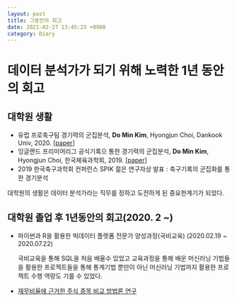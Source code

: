 ```yaml
---
layout: post
title: 그동안의 회고
date: 2021-02-27 13:45:23 +0900
category: Diary
---
```

# 데이터 분석가가 되기 위해 노력한 1년 동안의 회고

## 대학원 생활
- 유럽 프로축구팀 경기력의 군집분석, **Do Min Kim**, Hyongjun Choi, Dankook Univ, 2020. [[paper](http://www.riss.kr/search/detail/DetailView.do?p_mat_type=be54d9b8bc7cdb09&control_no=9aba5683f3f30388ffe0bdc3ef48d419)]
- 잉글랜드 프리미어리그 공식기록으 통한 경기력의 군집분석, **Do Min Kim**, Hyongjun Choi, 한국체육과학회, 2019. [[paper](http://www.riss.kr/search/detail/DetailView.do?p_mat_type=1a0202e37d52c72d&control_no=a24b63d5221419beb7998d826d417196)]
- 2019 한국축구과학회 컨퍼런스 SPIK 젊은 연구자상 발표 : 축구기록의 군집화를 통한 경기분석 

대학원의 생활은 데이터 분석가라는 직무를 정하고 도전하게 된 중요한계기가 되었다.


## 대학원 졸업 후 1년동안의 회고(2020. 2 ~)
- 파이썬과 R을 활용한 빅데이터 플랫폼 전문가 양성과정(국비교육) (2020.02.19 ~ 2020.07.22)

  국비교육을 통해 SQL을 처음 배울수 있었고 교육과정을 통해 배운 머신러닝 기법들을 활용한 프로젝트들을 통해 통계기법 뿐만이 아닌 머신러닝 기법까지 활용한 프로젝트 수행 역량도
  기를 수 있었다.
- [재무비율에 근거한 주식 종목 비교 방법론 연구](https://github.com/DominKim/Final_project)
